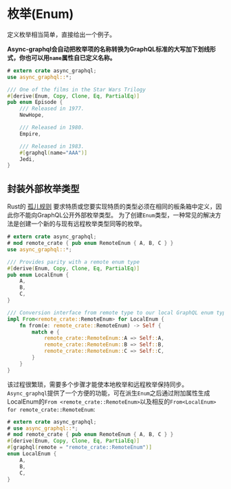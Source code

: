 # 枚举(Enum)

定义枚举相当简单，直接给出一个例子。

**Async-graphql会自动把枚举项的名称转换为GraphQL标准的大写加下划线形式，你也可以用`name`属性自已定义名称。**

```rust
# extern crate async_graphql;
use async_graphql::*;

/// One of the films in the Star Wars Trilogy
#[derive(Enum, Copy, Clone, Eq, PartialEq)]
pub enum Episode {
    /// Released in 1977.
    NewHope,

    /// Released in 1980.
    Empire,

    /// Released in 1983.
    #[graphql(name="AAA")]
    Jedi,
}
```

## 封装外部枚举类型

Rust的 [孤儿规则](https://doc.rust-lang.org/book/traits.html#rules-for-implementing-traits) 要求特质或您要实现特质的类型必须在相同的板条箱中定义，因此你不能向GraphQL公开外部枚举类型。 为了创建`Enum`类型，一种常见的解决方法是创建一个新的与现有远程枚举类型同等的枚举。

```rust
# extern crate async_graphql;
# mod remote_crate { pub enum RemoteEnum { A, B, C } }
use async_graphql::*;

/// Provides parity with a remote enum type
#[derive(Enum, Copy, Clone, Eq, PartialEq)]
pub enum LocalEnum {
    A,
    B,
    C,
}

/// Conversion interface from remote type to our local GraphQL enum type
impl From<remote_crate::RemoteEnum> for LocalEnum {
    fn from(e: remote_crate::RemoteEnum) -> Self {
        match e {
            remote_crate::RemoteEnum::A => Self::A,
            remote_crate::RemoteEnum::B => Self::B,
            remote_crate::RemoteEnum::C => Self::C,
        }
    }
}
```

该过程很繁琐，需要多个步骤才能使本地枚举和远程枚举保持同步。`Async_graphql`提供了一个方便的功能，可在派生`Enum`之后通过附加属性生成LocalEnum的`From <remote_crate::RemoteEnum>`以及相反的`From<LocalEnum> for remote_crate::RemoteEnum`:

```rust
# extern crate async_graphql;
# use async_graphql::*;
# mod remote_crate { pub enum RemoteEnum { A, B, C } }
#[derive(Enum, Copy, Clone, Eq, PartialEq)]
#[graphql(remote = "remote_crate::RemoteEnum")]
enum LocalEnum {
    A,
    B,
    C,
}
```
